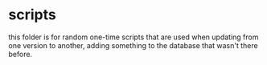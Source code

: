# scripts
this folder is for random one-time scripts that are used when updating from one
version to another, adding something to the database that wasn't there before.
